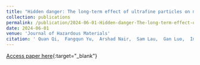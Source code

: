 ```yaml
---
title: "Hidden danger: The long-term effect of ultrafine particles on mortality and its sociodemographic disparities in New York State"
collection: publications
permalink: /publication/2024-06-01-Hidden-danger-The-long-term-effect-of-ultrafine-particles-on-mortality-and-its-sociodemographic-disparities-in-New-York-State
date: 2024-06-01
venue: 'Journal of Hazardous Materials'
citation: ' Quan Qi,  Fangqun Yu,  Arshad Nair,  Sam Lau,  Gan Luo,  Imran Mithu,  Wangjian Zhang,  Sean Li,  Shao Lin, &quot;Hidden danger: The long-term effect of ultrafine particles on mortality and its sociodemographic disparities in New York State.&quot; Journal of Hazardous Materials, 2024.'
---
```

[Access paper here](https://doi.org/10.1016/j.jhazmat.2024.134317){:target="_blank"}
